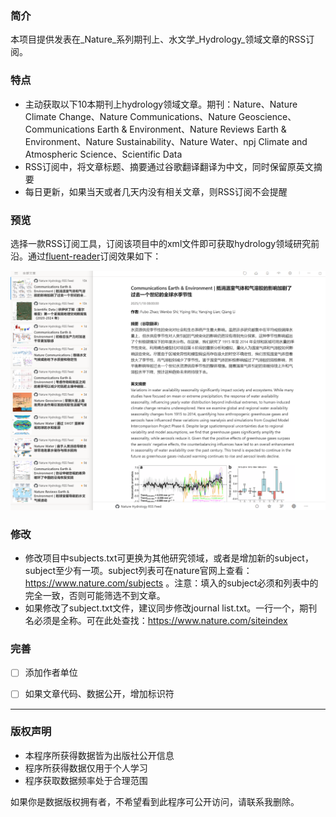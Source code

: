 ### 简介

本项目提供发表在_Nature_系列期刊上、水文学_Hydrology_领域文章的RSS订阅。

### 特点

- 主动获取以下10本期刊上hydrology领域文章。期刊：Nature、Nature Climate Change、Nature Communications、Nature Geoscience、Communications Earth & Environment、Nature Reviews Earth & Environment、Nature Sustainability、Nature Water、npj Climate and Atmospheric Science、Scientific Data
- RSS订阅中，将文章标题、摘要通过谷歌翻译翻译为中文，同时保留原英文摘要
- 每日更新，如果当天或者几天内没有相关文章，则RSS订阅不会提醒

### 预览

选择一款RSS订阅工具，订阅该项目中的xml文件即可获取hydrology领域研究前沿。通过[fluent-reader](https://github.com/yang991178/fluent-reader)订阅效果如下：

![](./pic/demo.png)

### 修改

- 修改项目中subjects.txt可更换为其他研究领域，或者是增加新的subject，subject至少有一项。subject列表可在nature官网上查看：https://www.nature.com/subjects 。注意：填入的subject必须和列表中的完全一致，否则可能筛选不到文章。
- 如果修改了subject.txt文件，建议同步修改journal list.txt。一行一个，期刊名必须是全称。可在此处查找：https://www.nature.com/siteindex

### 完善

- [ ] 添加作者单位

- [ ] 如果文章代码、数据公开，增加标识符

---

### 版权声明

- 本程序所获得数据皆为出版社公开信息
- 程序所获得数据仅用于个人学习
- 程序获取数据频率处于合理范围

如果你是数据版权拥有者，不希望看到此程序可公开访问，请联系我删除。